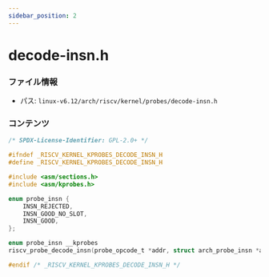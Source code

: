 ```yaml
---
sidebar_position: 2
---
```

# decode-insn.h

### ファイル情報

- パス: `linux-v6.12/arch/riscv/kernel/probes/decode-insn.h`

### コンテンツ

```h
/* SPDX-License-Identifier: GPL-2.0+ */

#ifndef _RISCV_KERNEL_KPROBES_DECODE_INSN_H
#define _RISCV_KERNEL_KPROBES_DECODE_INSN_H

#include <asm/sections.h>
#include <asm/kprobes.h>

enum probe_insn {
	INSN_REJECTED,
	INSN_GOOD_NO_SLOT,
	INSN_GOOD,
};

enum probe_insn __kprobes
riscv_probe_decode_insn(probe_opcode_t *addr, struct arch_probe_insn *asi);

#endif /* _RISCV_KERNEL_KPROBES_DECODE_INSN_H */

```
